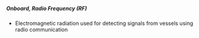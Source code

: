 ##### **Onboard, Radio Frequency (RF)**

- Electromagnetic radiation used for detecting signals from vessels using radio communication